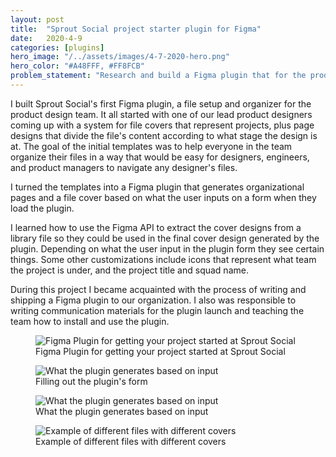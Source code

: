 ```yaml
---
layout: post
title:  "Sprout Social project starter plugin for Figma"
date:   2020-4-9  
categories: [plugins]
hero_image: "/../assets/images/4-7-2020-hero.png"
hero_color: "#A48FFF, #FF8FCB"
problem_statement: "Research and build a Figma plugin that for the product design team to keep their files organized similarly."
---
```


I built Sprout Social's first Figma plugin, a file setup and organizer for the product design team. It all started with one of our lead product designers coming up with a system for file covers that represent projects, plus page designs that divide the file's content according to what stage the design is at. The goal of the initial templates was to help everyone in the team organize their files in a way that would be easy for designers, engineers, and product managers to navigate any designer's files.

I turned the templates into a Figma plugin that generates organizational pages and a file cover based on what the user inputs on a form when they load the plugin.

I learned how to use the Figma API to extract the cover designs from a library file so they could be used in the final cover design generated by the plugin. Depending on what the user input in the plugin form they see certain things. Some other customizations include icons that represent what team the project is under, and the project title and squad name.

During this project I became acquainted with the process of writing and shipping a Figma plugin to our organization. I also was responsible to writing communication materials for the plugin launch and teaching the team how to install and use the plugin.

<figure>
	<img src="../../../../../../assets/images/plugin-1.png" title="Figma Plugin for getting your project started at Sprout Social" />
	<figcaption class="media-caption center">Figma Plugin for getting your project started at Sprout Social</figcaption>
</figure>

<figure>
	<img src="../../../../../../assets/images/plugin-2.png" title="What the plugin generates based on input" />
	<figcaption class="media-caption center">Filling out the plugin's form</figcaption>
</figure>

<figure>
	<img src="../../../../../../assets/images/plugin-3.png" title="What the plugin generates based on input" />
	<figcaption class="media-caption center">What the plugin generates based on input</figcaption>
</figure>

<figure>
	<img src="../../../../../../assets/images/plugin-4.png" title="Example of different files with different covers" />
	<figcaption class="media-caption center">Example of different files with different covers</figcaption>
</figure>